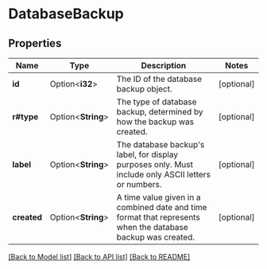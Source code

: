# DatabaseBackup

## Properties

Name | Type | Description | Notes
------------ | ------------- | ------------- | -------------
**id** | Option<**i32**> | The ID of the database backup object. | [optional]
**r#type** | Option<**String**> | The type of database backup, determined by how the backup was created. | [optional]
**label** | Option<**String**> | The database backup's label, for display purposes only.  Must include only ASCII letters or numbers.  | [optional]
**created** | Option<**String**> | A time value given in a combined date and time format that represents when the database backup was created. | [optional]

[[Back to Model list]](../README.md#documentation-for-models) [[Back to API list]](../README.md#documentation-for-api-endpoints) [[Back to README]](../README.md)


